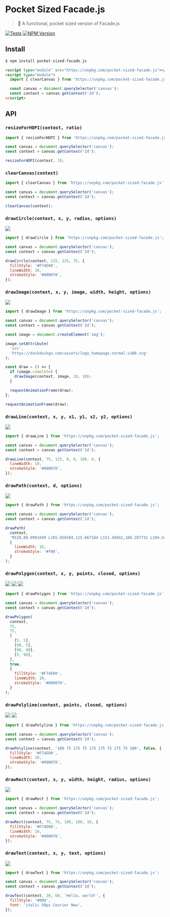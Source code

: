 # Pocket Sized Facade.js

> 💫 A functional, pocket sized version of Facade.js

[![Tests](https://github.com/neogeek/pocket-sized-facade.js/actions/workflows/test.workflow.yml/badge.svg)](https://github.com/neogeek/pocket-sized-facade.js/actions/workflows/test.workflow.yml)
[![NPM Version](http://img.shields.io/npm/v/pocket-sized-facade.js.svg?style=flat)](https://www.npmjs.org/package/pocket-sized-facade.js)

## Install

```bash
$ npm install pocket-sized-facade.js
```

```html
<script type="module" src="https://unpkg.com/pocket-sized-facade.js"></script>
<script type="module">
  import { clearCanvas } from 'https://unpkg.com/pocket-sized-facade.js';

  const canvas = document.querySelector('canvas');
  const context = canvas.getContext('2d');
</script>
```

## API

### `resizeForHDPI(context, ratio)`

```javascript
import { resizeForHDPI } from 'https://unpkg.com/pocket-sized-facade.js';

const canvas = document.querySelector('canvas');
const context = canvas.getContext('2d');

resizeForHDPI(context, 2);
```

### `clearCanvas(context)`

```javascript
import { clearCanvas } from 'https://unpkg.com/pocket-sized-facade.js';

const canvas = document.querySelector('canvas');
const context = canvas.getContext('2d');

clearCanvas(context);
```

### `drawCircle(context, x, y, radius, options)`

![](src/__image_snapshots__/index-test-ts-pocket-size-facade-js-draw-circle-1-snap.png)

```javascript
import { drawCircle } from 'https://unpkg.com/pocket-sized-facade.js';

const canvas = document.querySelector('canvas');
const context = canvas.getContext('2d');

drawCircle(context, 125, 125, 75, {
  fillStyle: '#F74E00',
  lineWidth: 10,
  strokeStyle: '#000070',
});
```

### `drawImage(context, x, y, image, width, height, options)`

![](src/__image_snapshots__/index-test-ts-pocket-size-facade-js-draw-image-svg-1-snap.png)

```javascript
import { drawImage } from 'https://unpkg.com/pocket-sized-facade.js';

const canvas = document.querySelector('canvas');
const context = canvas.getContext('2d');

const image = document.createElement('img');

image.setAttribute(
  'src',
  'https://duckduckgo.com/assets/logo_homepage.normal.v108.svg'
);

const draw = () => {
  if (image.complete) {
    drawImage(context, image, 10, 10);
  }

  requestAnimationFrame(draw);
};

requestAnimationFrame(draw);
```

### `drawLine(context, x, y, x1, y1, x2, y2, options)`

![](src/__image_snapshots__/index-test-ts-pocket-size-facade-js-draw-line-1-snap.png)

```javascript
import { drawLine } from 'https://unpkg.com/pocket-sized-facade.js';

const canvas = document.querySelector('canvas');
const context = canvas.getContext('2d');

drawLine(context, 75, 125, 0, 0, 100, 0, {
  lineWidth: 10,
  strokeStyle: '#000070',
});
```

### `drawPath(context, d, options)`

![](src/__image_snapshots__/index-test-ts-pocket-size-facade-js-draw-path-1-snap.png)

```javascript
import { drawPath } from 'https://unpkg.com/pocket-sized-facade.js';

const canvas = document.querySelector('canvas');
const context = canvas.getContext('2d');

drawPath(
  context,
  'M128,88.0901699 L165.956504,115.667184 L151.45841,160.287731 L104.54159,160.287731 L90.0434961,115.667184 L128,88.0901699 Z',
  {
    lineWidth: 10,
    strokeStyle: '#f00',
  }
);
```

### `drawPolygon(context, x, y, points, closed, options)`

![](src/__image_snapshots__/index-test-ts-pocket-size-facade-js-draw-polygon-1-snap.png)
![](src/__image_snapshots__/index-test-ts-pocket-size-facade-js-draw-polygon-bezier-1-snap.png)
![](src/__image_snapshots__/index-test-ts-pocket-size-facade-js-draw-polygon-arc-1-snap.png)

```javascript
import { drawPolygon } from 'https://unpkg.com/pocket-sized-facade.js';

const canvas = document.querySelector('canvas');
const context = canvas.getContext('2d');

drawPolygon(
  context,
  75,
  75,
  [
    [5, 5],
    [90, 5],
    [90, 90],
    [5, 90],
  ],
  true,
  {
    fillStyle: '#F74E00',
    lineWidth: 10,
    strokeStyle: '#000070',
  }
);
```

### `drawPolyline(context, points, closed, options)`

![](src/__image_snapshots__/index-test-ts-pocket-size-facade-js-draw-polyline-closed-1-snap.png)
![](src/__image_snapshots__/index-test-ts-pocket-size-facade-js-draw-polyline-open-1-snap.png)

```javascript
import { drawPolyline } from 'https://unpkg.com/pocket-sized-facade.js';

const canvas = document.querySelector('canvas');
const context = canvas.getContext('2d');

drawPolyline(context, '100 75 175 75 175 175 75 175 75 100', false, {
  fillStyle: '#F74E00',
  lineWidth: 10,
  strokeStyle: '#000070',
});
```

### `drawRect(context, x, y, width, height, radius, options)`

![](src/__image_snapshots__/index-test-ts-pocket-size-facade-js-draw-rect-1-snap.png)

```javascript
import { drawRect } from 'https://unpkg.com/pocket-sized-facade.js';

const canvas = document.querySelector('canvas');
const context = canvas.getContext('2d');

drawRect(context, 75, 75, 100, 100, 10, {
  fillStyle: '#F74E00',
  lineWidth: 10,
  strokeStyle: '#000070',
});
```

### `drawText(context, x, y, text, options)`

![](src/__image_snapshots__/index-test-ts-pocket-size-facade-js-draw-text-1-snap.png)

```javascript
import { drawText } from 'https://unpkg.com/pocket-sized-facade.js';

const canvas = document.querySelector('canvas');
const context = canvas.getContext('2d');

drawText(context, 20, 60, 'Hello, world!', {
  fillStyle: '#000',
  font: 'italic 50px Courier New',
});
```
